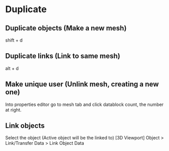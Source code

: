 # Duplicate

## Duplicate objects (Make a new mesh)
shift + d

## Duplicate links (Link to same mesh)
alt + d

## Make unique user (Unlink mesh, creating a new one)
Into properties editor go to mesh tab and click datablock count, the number at right.

## Link objects
Select the object (Active object will be the linked to)
[3D Viewport] Object > Link/Transfer Data > Link Object Data
